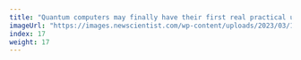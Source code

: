 ```yaml
---
title: "Quantum computers may finally have their first real practical use"
imageUrl: "https://images.newscientist.com/wp-content/uploads/2023/03/17163112/SEI_148704490.jpg?width=600"
index: 17
weight: 17
---
```

